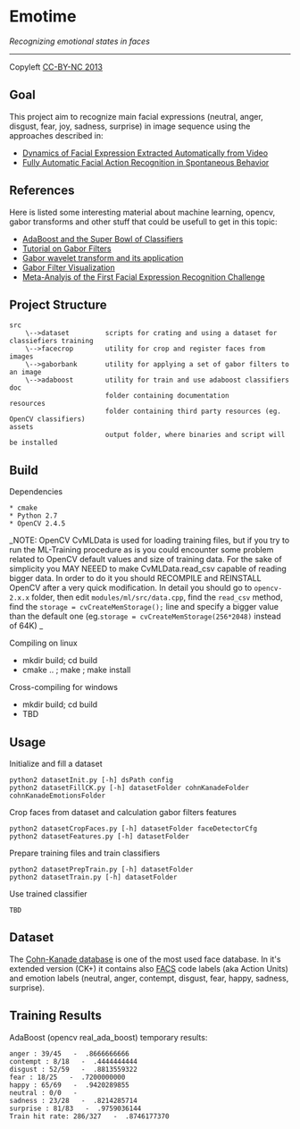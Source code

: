 Emotime
=======

_Recognizing emotional states in faces_

----------------------------------------------
Copyleft [CC-BY-NC 2013](http://creativecommons.org/licenses/by-nc/3.0/)

## Goal
This project aim to recognize main facial expressions (neutral, anger, disgust, fear, joy, sadness, surprise) in image 
sequence using the approaches described in:

* [Dynamics of Facial Expression Extracted Automatically from Video](http://ieeexplore.ieee.org/xpl/articleDetails.jsp?arnumber=1384873)
* [Fully Automatic Facial Action Recognition in Spontaneous Behavior](http://ieeexplore.ieee.org/xpl/articleDetails.jsp?arnumber=1613024)

## References

Here is listed some interesting material about machine learning, opencv, gabor transforms and other 
stuff that could be usefull to get in this topic:

 * [AdaBoost and the Super Bowl of Classifiers](http://www.inf.fu-berlin.de/inst/ag-ki/rojas_home/documents/tutorials/adaboost4.pdf)
 * [Tutorial on Gabor Filters](http://mplab.ucsd.edu/tutorials/gabor.pdf)
 * [Gabor wavelet transform and its application](http://disp.ee.ntu.edu.tw/~pujols/Gabor%20wavelet%20transform%20and%20its%20application.pdf)
 * [Gabor Filter Visualization](http://www.cs.umd.edu/class/spring2005/cmsc838s/assignment-projects/gabor-filter-visualization/report.pdf)
 * [Meta-Analyis of the First Facial Expression Recognition Challenge](http://ieeexplore.ieee.org/xpl/articleDetails.jsp?arnumber=6222016)

## Project Structure

	src
		\-->dataset 		scripts for crating and using a dataset for classiefiers training
		\-->facecrop 		utility for crop and register faces from images
		\-->gaborbank		utility for applying a set of gabor filters to an image
		\-->adaboost 		utility for train and use adaboost classifiers
	doc
							folder containing documentation
	resources
							folder containing third party resources (eg. OpenCV classifiers)
	assets
							output folder, where binaries and script will be installed


## Build

Dependencies

	* cmake
	* Python 2.7 
	* OpenCV 2.4.5

_NOTE: OpenCV CvMLData is used for loading training files, but if you try to run the ML-Training procedure as is you could encounter some problem related to OpenCV default values and size of training data.
For the sake of simplicity you MAY NEEED to make CvMLData.read_csv capable of reading bigger data. In order to do it you should RECOMPILE and REINSTALL OpenCV after a very quick modification.
In detail you should go to `opencv-2.x.x` folder, then edit `modules/ml/src/data.cpp`, find the `read_csv` method, find the `storage = cvCreateMemStorage();` line and specify a bigger value than the default one (eg.`storage = cvCreateMemStorage(256*2048)` instead of 64K)  _

Compiling on linux

* mkdir build; cd build
* cmake .. ; make ; make install

Cross-compiling for windows

* mkdir build; cd build
* TBD



## Usage

Initialize and fill a dataset

	python2 datasetInit.py [-h] dsPath config
	python2 datasetFillCK.py [-h] datasetFolder cohnKanadeFolder cohnKanadeEmotionsFolder

Crop faces from dataset and calculation gabor filters features

	python2 datasetCropFaces.py [-h] datasetFolder faceDetectorCfg
	python2 datasetFeatures.py [-h] datasetFolder


Prepare training files and train classifiers

	python2 datasetPrepTrain.py [-h] datasetFolder
	python2 datasetTrain.py [-h] datasetFolder

Use trained classifier

	TBD

## Dataset

The [Cohn-Kanade database](http://www.consortium.ri.cmu.edu/ckagree/) is one of the most used face database. In it's extended version (CK+) it contains also [FACS](http://en.wikipedia.org/wiki/Facial_Action_Coding_System) 
code labels (aka Action Units) and emotion labels (neutral, anger, contempt, disgust, fear, happy, sadness, surprise).


## Training Results


AdaBoost (opencv real_ada_boost) temporary results:

``` 
anger : 39/45   -  .8666666666
contempt : 8/18   -  .4444444444
disgust : 52/59   -  .8813559322
fear : 18/25   -  .7200000000
happy : 65/69   -  .9420289855
neutral : 0/0   -  
sadness : 23/28   -  .8214285714
surprise : 81/83   -  .9759036144
Train hit rate: 286/327   -  .8746177370
```

